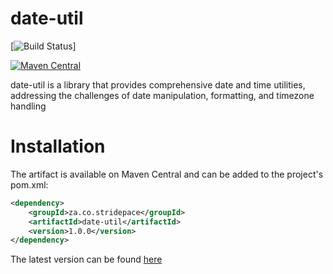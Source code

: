 date-util
==============

[![Build Status](https://github.com/github/docs/actions/workflows/main.yml/badge.svg)]

[![Maven Central](https://maven-badges.herokuapp.com/maven-central/za.co.stridepace/date-util/badge.svg)](https://maven-badges.herokuapp.com/maven-central/com.smattme/date-util/badge.svg)

date-util is a library that provides comprehensive date and time utilities, addressing the challenges of date manipulation, formatting, and timezone handling

Installation
============
The artifact is available on Maven Central and can be added to the project's pom.xml:

```xml
<dependency>
    <groupId>za.co.stridepace</groupId>
    <artifactId>date-util</artifactId>
    <version>1.0.0</version>
</dependency>
```

The latest version can be found [here]()